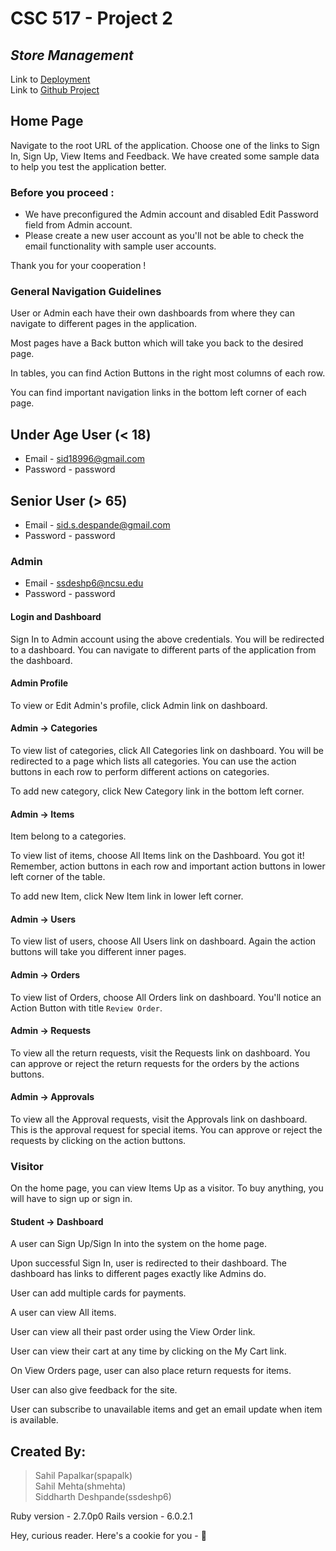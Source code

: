 # CSC 517 - Project 2
## ***Store Management***

Link to [Deployment](http://152.7.99.37:8080)  
Link to [Github Project](https://github.ncsu.edu/shmehta/store-management)

## Home Page

Navigate to the root URL of the application. Choose one of the links to Sign In, Sign Up, View Items and Feedback. We have created some sample data to help you test the application better.


### Before you proceed :

- We have preconfigured the Admin account and disabled Edit Password field from Admin account.
- Please create a new user account as you'll not be able to check the email functionality with sample user accounts. 

Thank you for your cooperation !

### General Navigation Guidelines

User or Admin each have their own dashboards from where they can navigate to different pages in the application.

Most pages have a Back button which will take you back to the desired page.

In tables, you can find Action Buttons in the right most columns of each row.

You can find important navigation links in the bottom left corner of each page.

## Under Age User (< 18)
   - Email - sid18996@gmail.com
   - Password - password
   
## Senior User (> 65)
   - Email - sid.s.despande@gmail.com
   - Password - password
   
### Admin

   - Email - ssdeshp6@ncsu.edu
   - Password - password

#### Login and Dashboard

Sign In to Admin account using the above credentials. You will be redirected to a dashboard. You can navigate to different parts of the application from the dashboard.

#### Admin Profile

To view or Edit  Admin's profile, click Admin link on dashboard.

#### Admin -> Categories

To view list of categories, click All Categories link on dashboard. You will be redirected to a page which lists all categories. You can use the action buttons in each row to perform different actions on categories.

To add new category, click New Category link in the bottom left corner.

#### Admin -> Items 

Item belong to a categories.

To view list of items, choose All Items link on the Dashboard. You got it! Remember, action buttons in each row and important action buttons in lower left corner of the table. 

To add new Item, click New Item link in lower left corner.

#### Admin -> Users

To view list of users, choose All Users link on dashboard. Again the action buttons will take you different inner pages.

#### Admin -> Orders

To view list of Orders, choose All Orders link on dashboard. You'll notice an Action Button with title `Review Order`. 

#### Admin ->  Requests

To view all the return requests, visit the  Requests link on dashboard. You can approve or reject the return requests for the orders by the actions buttons.

#### Admin ->  Approvals

To view all the Approval requests, visit the Approvals link on dashboard. This is the approval request for special items. You can approve or reject the requests by clicking on the action buttons.

### Visitor
 
On the home page, you can view Items Up as a visitor. To buy anything, you will have to sign up or sign in.


#### Student -> Dashboard

A user can Sign Up/Sign In into the system on the home page. 

Upon successful Sign In, user is redirected to their dashboard. The dashboard has links to different pages exactly like Admins do.

User can add multiple cards for payments.

A user can view All items.

User can view all their past order using the View Order link.

User can view their cart at any time by clicking on the My Cart link.

On View Orders page, user can also place return requests for items.  

User can also give feedback for the site.

User can subscribe to unavailable items and get an email update when item is available.

## Created By:
> Sahil Papalkar(spapalk)  
> Sahil Mehta(shmehta)  
> Siddharth Deshpande(ssdeshp6)  

Ruby version - 2.7.0p0 
Rails version - 6.0.2.1




Hey, curious reader. Here's a cookie for you - 🍪
